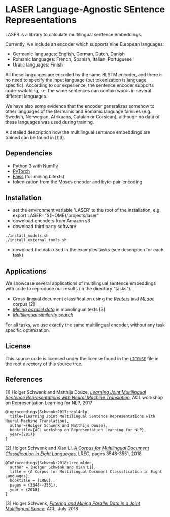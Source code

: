 # LASER  Language-Agnostic SEntence Representations

LASER is a library to calculate multilingual sentence embeddings.

Currently, we include an encoder which supports nine European languages:
* Germanic languages: English, German, Dutch, Danish
* Romanic languages: French, Spanish, Italian, Portuguese
* Uralic languages: Finish

All these languages are encoded by the same BLSTM encoder, and there is no need
to specify the input language (but tokenization is language specific).
According to our experience, the sentence encoder supports code-switching, i.e.
the same sentences can contain words in several different languages.

We have also some evidence that the encoder generalizes somehow to other
languages of the Germanic and Romanic language families (e.g. Swedish,
Norwegian, Afrikaans, Catalan or Corsican), although no data of these languages
was used during training.

A detailed description how the multilingual sentence embeddings are trained can
be found in [1,3].

## Dependencies
* Python 3 with [NumPy](http://www.numpy.org/)
* [PyTorch](http://pytorch.org/)
* [Faiss](https://github.com/facebookresearch/faiss) (for mining bitexts)
* tokenization from the Moses encoder and byte-pair-encoding

## Installation
* set the environment variable 'LASER' to the root of the installation, e.g.
  export LASER="${HOME}/projects/laser"
* download encoders from Amazon s3
* download third party software
```bash
./install_models.sh
./install_external_tools.sh
```
* download the data used in the examples tasks (see  description for each task)

## Applications

We showcase several applications of multilingual sentence embeddings
with code to reproduce our results (in the directory "tasks").

* Cross-lingual document classification using the
  [*Reuters*](https://github.com/fairinternal/mlenc/tree/master/tasks/reuters)
   and [*MLdoc*](https://github.com/fairinternal/mlenc/tree/master/tasks/mldoc) corpus [2]
* [*Mining parallel data*](https://github.com/fairinternal/mlenc/tree/master/tasks/bucc) in monolingual texts [3]
* [*Multilingual similarity search*](https://github.com/fairinternal/mlenc/tree/master/tasks/similarity)

For all tasks, we use exactly the same multilingual encoder, without any task specific optimization.

## License

This source code is licensed under the license found in the [`LICENSE`](LICENSE) file in the root directory of this source tree.

## References

[1] Holger Schwenk and Matthijs Douze,
    [*Learning Joint Multilingual Sentence Representations with Neural Machine Translation*](https://aclanthology.info/papers/W17-2619/w17-2619),
    ACL workshop on Representation Learning for NLP, 2017
```
@inproceedings{Schwenk:2017:repl4nlp,
  title={Learning Joint Multilingual Sentence Representations with Neural Machine Translation},
  author={Holger Schwenk and Matthijs Douze},
  booktitle={ACL workshop on Representation Learning for NLP},
  year={2017}
}
```

[2]  Holger Schwenk and Xian Li,
    [*A Corpus for Multilingual Document Classification in Eight Languages*](http://www.lrec-conf.org/proceedings/lrec2018/pdf/658.pdf),
    LREC, pages 3548-3551, 2018.

```
@InProceedings{Schwenk:2018:lrec_mldoc,
  author = {Holger Schwenk and Xian Li},
  title = {A Corpus for Multilingual Document Classification in Eight Languages},
  booktitle = {LREC},,
  pages = {3548--3551},
  year = {2018}
}
```

[3] Holger Schwenk,
    [*Filtering and Mining Parallel Data in a Joint Multilingual Space*](https://arxiv.org/abs/1805.09822),
    ACL, July 2018
